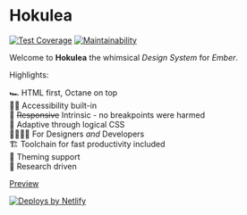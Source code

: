 # Hokulea

[![Test Coverage](https://api.codeclimate.com/v1/badges/5f80d68b3b4412007423/test_coverage)](https://codeclimate.com/github/hokulea/hokulea/test_coverage)
[![Maintainability](https://api.codeclimate.com/v1/badges/5f80d68b3b4412007423/maintainability)](https://codeclimate.com/github/hokulea/hokulea/maintainability)

Welcome to **Hokulea** the whimsical _Design System_ for _Ember_.

Highlights:

🏎 HTML first, Octane on top<br>
🧑‍🦽 Accessibility built-in<br>
📐 ~~Responsive~~ Intrinsic - no breakpoints were harmed<br>
🌿 Adaptive through logical CSS<br>
🧑‍🎨🧑‍💻 For Designers _and_ Developers<br>
🏗 Toolchain for fast productivity included<br>
🎨 Theming support<br>
🧪 Research driven<br>

[Preview](https://hokulea.netlify.app)

<a href="https://www.netlify.com"> <img src="https://www.netlify.com/v3/img/components/netlify-light.svg" alt="Deploys by Netlify" /> </a>
